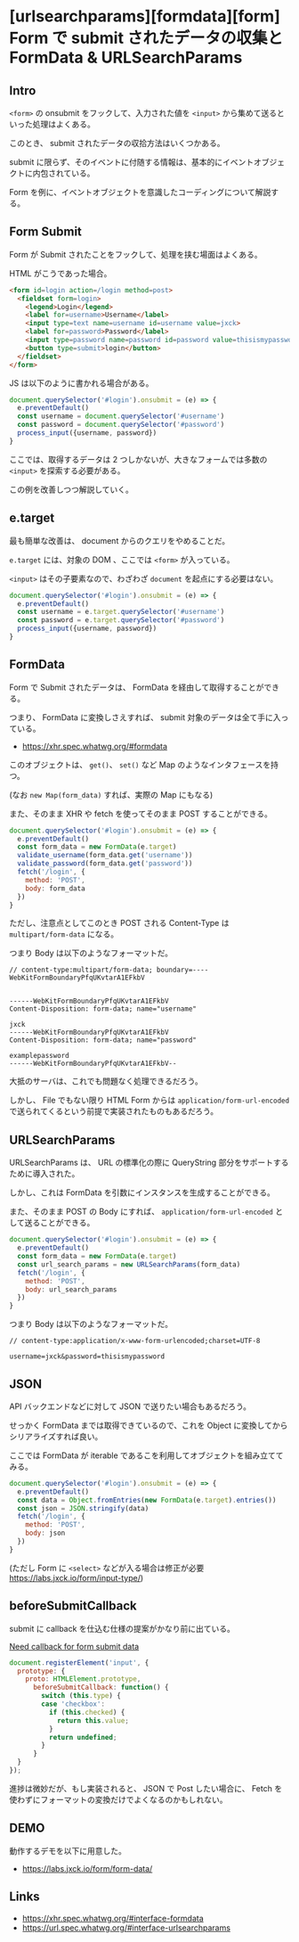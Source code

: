# [urlsearchparams][formdata][form] Form で submit されたデータの収集と FormData & URLSearchParams

## Intro

`<form>` の onsubmit をフックして、入力された値を `<input>` から集めて送るといった処理はよくある。

このとき、 submit されたデータの収拾方法はいくつかある。

submit に限らず、そのイベントに付随する情報は、基本的にイベントオブジェクトに内包されている。

Form を例に、イベントオブジェクトを意識したコーディングについて解説する。


## Form Submit

Form が Submit されたことをフックして、処理を挟む場面はよくある。

HTML がこうであった場合。

```html
<form id=login action=/login method=post>
  <fieldset form=login>
    <legend>Login</legend>
    <label for=username>Username</label>
    <input type=text name=username id=username value=jxck>
    <label for=password>Password</label>
    <input type=password name=password id=password value=thisismypassword>
    <button type=submit>login</button>
  </fieldset>
</form>
```

JS は以下のように書かれる場合がある。

```js
document.querySelector('#login').onsubmit = (e) => {
  e.preventDefault()
  const username = document.querySelector('#username')
  const password = document.querySelector('#password')
  process_input({username, password})
}
```

ここでは、取得するデータは 2 つしかないが、大きなフォームでは多数の `<input>` を探索する必要がある。

この例を改善しつつ解説していく。


## e.target

最も簡単な改善は、 document からのクエリをやめることだ。

`e.target` には、対象の DOM 、ここでは `<form>` が入っている。

`<input>` はその子要素なので、わざわざ `document` を起点にする必要はない。

```js
document.querySelector('#login').onsubmit = (e) => {
  e.preventDefault()
  const username = e.target.querySelector('#username')
  const password = e.target.querySelector('#password')
  process_input({username, password})
}
```


## FormData

Form で Submit されたデータは、 FormData を経由して取得することができる。

つまり、 FormData に変換しさえすれば、 submit 対象のデータは全て手に入っている。

- https://xhr.spec.whatwg.org/#formdata

このオブジェクトは、 `get()`、 `set()` など Map のようなインタフェースを持つ。

(なお `new Map(form_data)` すれば、実際の Map にもなる)

また、そのまま XHR や fetch を使ってそのまま POST することができる。

```js
document.querySelector('#login').onsubmit = (e) => {
  e.preventDefault()
  const form_data = new FormData(e.target)
  validate_username(form_data.get('username'))
  validate_password(form_data.get('password'))
  fetch('/login', {
    method: 'POST',
    body: form_data
  })
}
```

ただし、注意点としてこのとき POST される Content-Type は `multipart/form-data` になる。

つまり Body は以下のようなフォーマットだ。

```http
// content-type:multipart/form-data; boundary=----WebKitFormBoundaryPfqUKvtarA1EFkbV


------WebKitFormBoundaryPfqUKvtarA1EFkbV
Content-Disposition: form-data; name="username"

jxck
------WebKitFormBoundaryPfqUKvtarA1EFkbV
Content-Disposition: form-data; name="password"

examplepassword
------WebKitFormBoundaryPfqUKvtarA1EFkbV--
```

大抵のサーバは、これでも問題なく処理できるだろう。

しかし、 File でもない限り HTML Form からは `application/form-url-encoded` で送られてくるという前提で実装されたものもあるだろう。


## URLSearchParams

URLSearchParams は、 URL の標準化の際に QueryString 部分をサポートするために導入された。

しかし、これは FormData を引数にインスタンスを生成することができる。

また、そのまま POST の Body にすれば、 `application/form-url-encoded` として送ることができる。

```js
document.querySelector('#login').onsubmit = (e) => {
  e.preventDefault()
  const form_data = new FormData(e.target)
  const url_search_params = new URLSearchParams(form_data)
  fetch('/login', {
    method: 'POST',
    body: url_search_params
  })
}
```

つまり Body は以下のようなフォーマットだ。

```http
// content-type:application/x-www-form-urlencoded;charset=UTF-8

username=jxck&password=thisismypassword
```


## JSON

API バックエンドなどに対して JSON で送りたい場合もあるだろう。

せっかく FormData までは取得できているので、これを Object に変換してからシリアライズすれば良い。

ここでは FormData が iterable であるこを利用してオブジェクトを組み立ててみる。

```js
document.querySelector('#login').onsubmit = (e) => {
  e.preventDefault()
  const data = Object.fromEntries(new FormData(e.target).entries())
  const json = JSON.stringify(data)
  fetch('/login', {
    method: 'POST',
    body: json
  })
}
```

(ただし Form に `<select>` などが入る場合は修正が必要 https://labs.jxck.io/form/input-type/)


## beforeSubmitCallback

submit に callback を仕込む仕様の提案がかなり前に出ている。

[Need callback for form submit data](https://github.com/w3c/webcomponents/issues/187)

```js
document.registerElement('input', {
  prototype: {
    proto: HTMLElement.prototype,
      beforeSubmitCallback: function() {
        switch (this.type) {
        case 'checkbox':
          if (this.checked) {
            return this.value;
          }
          return undefined;
        }
      }
  }
});
```

進捗は微妙だが、もし実装されると、 JSON で Post したい場合に、 Fetch を使わずにフォーマットの変換だけでよくなるのかもしれない。


## DEMO

動作するデモを以下に用意した。

- https://labs.jxck.io/form/form-data/


## Links

- https://xhr.spec.whatwg.org/#interface-formdata
- https://url.spec.whatwg.org/#interface-urlsearchparams